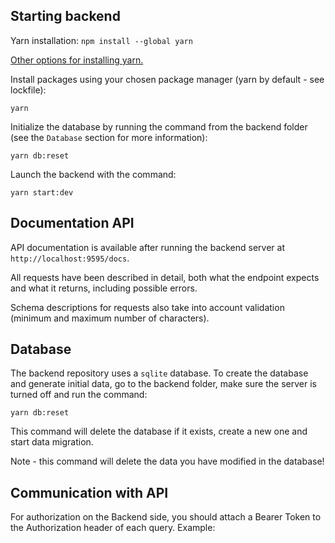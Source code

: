## Starting backend

Yarn installation:
`npm install --global yarn`

[Other options for installing yarn.](https://classic.yarnpkg.com/lang/en/docs/install/)

Install packages using your chosen package manager (yarn by default - see lockfile):

`yarn`

Initialize the database by running the command from the backend folder (see the `Database` section for more information):

`yarn db:reset`

Launch the backend with the command:

`yarn start:dev`

## Documentation API

API documentation is available after running the backend server at `http://localhost:9595/docs`.

All requests have been described in detail, both what the endpoint expects and what it returns, including possible errors.

Schema descriptions for requests also take into account validation (minimum and maximum number of characters).

## Database

The backend repository uses a `sqlite` database. To create the database and generate initial data, go to the backend folder, make sure the server is turned off and run the command:

```
yarn db:reset
```

This command will delete the database if it exists, create a new one and start data migration.

Note - this command will delete the data you have modified in the database!

## Communication with API

For authorization on the Backend side, you should attach a Bearer Token to the Authorization header of each query. Example:
